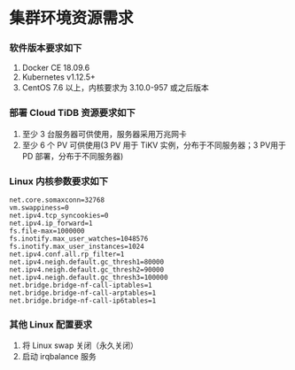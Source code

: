
# 集群环境资源需求

### 软件版本要求如下

1. Docker CE 18.09.6
2. Kubernetes v1.12.5+
3. CentOS 7.6 以上，内核要求为 3.10.0-957 或之后版本

### 部署 Cloud TiDB 资源要求如下

1. 至少 3 台服务器可供使用，服务器采用万兆网卡
2. 至少 6 个 PV 可供使用(3 PV 用于 TiKV 实例，分布于不同服务器；3 PV用于 PD 部署，分布于不同服务器)

### Linux 内核参数要求如下

```
net.core.somaxconn=32768
vm.swappiness=0
net.ipv4.tcp_syncookies=0
net.ipv4.ip_forward=1
fs.file-max=1000000
fs.inotify.max_user_watches=1048576
fs.inotify.max_user_instances=1024
net.ipv4.conf.all.rp_filter=1
net.ipv4.neigh.default.gc_thresh1=80000
net.ipv4.neigh.default.gc_thresh2=90000
net.ipv4.neigh.default.gc_thresh3=100000
net.bridge.bridge-nf-call-iptables=1
net.bridge.bridge-nf-call-arptables=1
net.bridge.bridge-nf-call-ip6tables=1
```

### 其他 Linux 配置要求

1. 将 Linux swap 关闭（永久关闭）
2. 启动 irqbalance 服务
